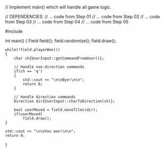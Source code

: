 // Implement main() which will handle all game logic.

// DEPENDENCIES:
// ... code from Step 01
// ... code from Step 02
// ... code from Step 03
// ... code from Step 04
// ... code from Step 05

#include <iostream>

int main()
{
    Field field{};
    field.randomize();
    field.draw();

    while(!field.playerWon())
    {
        char ch{UserInput::getCommandFromUser()};

        // Handle non-direction commands
        if(ch == 'q')
        {
            std::cout << "\n\nBye!\n\n";
            return 0;
        }

        // Handle direction commands
        Direction dir{UserInput::charToDirection(ch)};

        bool userMoved = field.moveTiles(dir);
        if(userMoved)
            field.draw();
    }

    std::cout << "\n\nYou won!\n\n";
    return 0;
}